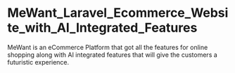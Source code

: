 # MeWant_Laravel_Ecommerce_Website_with_AI_Integrated_Features
MeWant is an eCommerce Platform that got all the features for online shopping along with AI integrated features that will give the customers a futuristic experience.
